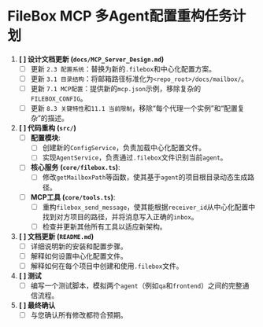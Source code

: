 # FileBox MCP 多Agent配置重构任务计划

1.  **[ ] 设计文档更新 (`docs/MCP_Server_Design.md`)**
    *   [ ] 更新 `2.3 配置系统`：替换为新的`.filebox`和中心化配置方案。
    *   [ ] 更新 `3.1 目录结构`：将邮箱路径标准化为`<repo_root>/docs/mailbox/`。
    *   [ ] 更新 `7.1 MCP配置`：提供新的`mcp.json`示例，移除复杂的`FILEBOX_CONFIG`。
    *   [ ] 更新 `8.3 关键特性`和`11.1 当前限制`，移除“每个代理一个实例”和“配置复杂”的描述。
2.  **[ ] 代码重构 (`src/`)**
    *   [ ] **配置模块**:
        *   [ ] 创建新的`ConfigService`，负责加载中心化配置文件。
        *   [ ] 实现`AgentService`，负责通过`.filebox`文件识别当前`agent`。
    *   [ ] **核心服务 (`core/filebox.ts`)**:
        *   [ ] 修改`getMailboxPath`等函数，使其基于`agent`的项目根目录动态生成路径。
    *   [ ] **MCP工具 (`core/tools.ts`)**:
        *   [ ] 重构`filebox_send_message`，使其能根据`receiver_id`从中心化配置中找到对方项目的路径，并将消息写入正确的`inbox`。
        *   [ ] 检查并更新其他所有工具以适应新架构。
3.  **[ ] 文档更新 (`README.md`)**
    *   [ ] 详细说明新的安装和配置步骤。
    *   [ ] 解释如何设置中心化配置文件。
    *   [ ] 解释如何在每个项目中创建和使用`.filebox`文件。
4.  **[ ] 测试**
    *   [ ] 编写一个测试脚本，模拟两个`agent`（例如`qa`和`frontend`）之间的完整通信流程。
5.  **[ ] 最终确认**
    *   [ ] 与您确认所有修改都符合预期。
